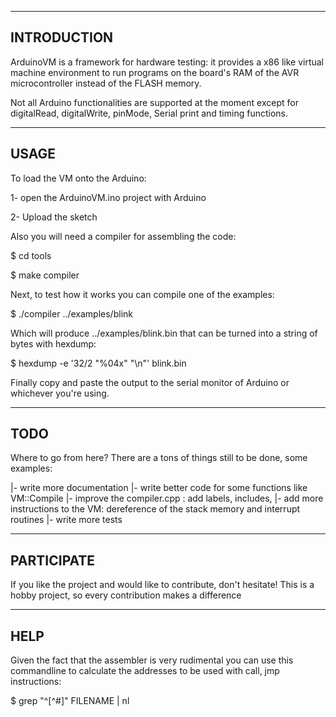 
----------------
  INTRODUCTION
----------------

ArduinoVM is a framework for hardware testing: it provides a
x86 like virtual machine environment to run programs on the board's RAM
of the AVR microcontroller instead of the FLASH memory.

Not all Arduino functionalities are supported at the moment except
for digitalRead, digitalWrite, pinMode, Serial print and timing functions.

---------
  USAGE
---------

To load the VM onto the Arduino:

  1- open the ArduinoVM.ino project with Arduino
  
  2- Upload the sketch

Also you will need a compiler for assembling the code: 

  $ cd tools
  
  $ make compiler

Next, to test how it works you can compile one of the examples:

  $ ./compiler ../examples/blink

Which will produce ../examples/blink.bin that can be
turned into a string of bytes with hexdump:

  $ hexdump -e '32/2 "%04x" "\n"' blink.bin

Finally copy and paste the output to the serial monitor
of Arduino or whichever you're using.

--------
  TODO
--------
Where to go from here? There are a tons of things still to be done,
some examples:

|- write more documentation
|- write better code for some functions like VM::Compile
|- improve the compiler.cpp : add labels, includes,
|- add more instructions to the VM: dereference of the stack memory and interrupt routines
|- write more tests


-------------
 PARTICIPATE
-------------
If you like the project and would like to contribute, don't hesitate! This is
a hobby project, so every contribution makes a difference

------
 HELP 
------
Given the fact that the assembler is very rudimental you can use this 
commandline to calculate the addresses to be used with call, jmp instructions:

  $ grep "^[^#]" FILENAME | nl



